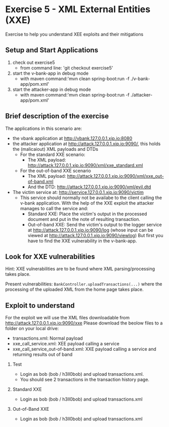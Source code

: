 # Exercise 5 - XML External Entities (XXE) 
Exercise to help you understand XEE exploits and their mitigations

## Setup and Start Applications

1. check out exercise5 
   * from command line: 'git checkout exercise5'
1. start the v-bank-app in debug mode
   * with maven command:'mvn clean spring-boot:run -f ./v-bank-app/pom.xml'
1. start the attacker-app in debug mode
   * with maven command:'mvn clean spring-boot:run -f ./attacker-app/pom.xml'
   
## Brief description of the exercise
The applications in this scenario are:
* the vbank application at http://vbank.127.0.0.1.xip.io:8080 
* the attacker application at http://attack.127.0.0.1.xip.io:9090/, this holds the (malicaiout) XML payloads and DTDs
  * For the standard XXE scenario:
    * The XML payload: http://attack.127.0.0.1.xip.io:9090/xml/xxe_standard.xml 
  * For the out-of-band XXE scenario
    * The XML payload: http://attack.127.0.0.1.xip.io:9090/xml/xxe_out-of-band.xml
    * And the DTD: http://attack.127.0.0.1.xip.io:9090/xml/evil.dtd
* The victim service at: http://service.127.0.0.1.xip.io:9090/victim
    * This service should normally not be availabe to the client calling the v-bank application. 
    With the help of the XXE exploit the attacker manages to call the service and:
      * Standard XXE: Place the victim's output in the processed document and put in the note of resulting transaction.
      * Out-of-band XXE: Send the victim's output to the logger service at http://attack.127.0.0.1.xip.io:9090/log (whose input can be viewed at http://attack.127.0.0.1.xip.io:9090/viewlog)
But first you have to find the XXE vulnerability in the v-bank-app.


## Look for XXE vulnerabilities

Hint: XXE vulnerabilities are to be found where XML parsing/processing takes place.

Present vulnerabilities: ```BankController.uploadTransactions(...)``` where the processing of the uploaded XML from the home page takes place.

## Exploit to understand

For the exploit we will use the XML files downloadable from http://attack.127.0.0.1.xip.io:9090/xxe 
Please download the beolow files to a folder on your local drive:
* transactions.xml: Normal payload
* xxe_call_service.xml: XEE payload calling a service
* xxe_call_service_out-of-band.xml: XXE payload calling a service and returning results out of band

1. Test
   * Login as bob (bob / h3ll0bob) and upload transactions.xml. 
   * You should see 2 transactions in the transaction history page.

1. Standard XXE
   * Login as bob (bob / h3ll0bob) and upload transactions.xml
    
1. Out-of-Band XXE    
    * Login as bob (bob / h3ll0bob) and upload transactions.xml